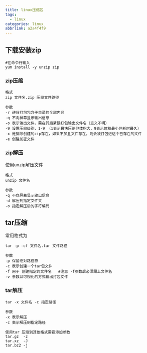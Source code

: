 ```yaml
---
title: linux压缩包
tags:
  - linux
categories: linux
abbrlink: a2a4f4f9
---
```

## 下载安装zip

~~~
#在命令行输入
yum install -y unzip zip
~~~
<!--more-->
### zip压缩

~~~
格式
zip 文件名.zip 压缩文件路径

参数
-r 递归打包包含子目录的全部内容
-q 不向屏幕显示输出信息
-o 表示输出文件，需在其后紧跟打包输出文件名（意义不明）
-9 设置压缩级别，1-9 （1表示最快压缩但体积大，9表示体积最小但耗时最久）
-x 是排除创建的zip存在，如果不加且文件存在，则会被打包进这个已存在的文件
-e 创建加密文件
~~~

### zip解压

使用unzip解压文件 

~~~
格式
unzip 文件名

参数
-q 不向屏幕显示输出信息
-d 解压到指定文件夹
-o 指定解压后的字符编码
~~~

## tar压缩

常用格式为

~~~
tar -p -cf 文件名.tar 文件路径

参数
-p 保留绝对路径符
-c 表示创建一个tar包文件
-f 用于 创建指定的文件名   #注意 -f参数后必须跟上文件名
-v 参数以可视化的方式输出打包文件
~~~

### tar解压

~~~
tar -x 文件名 -c 指定路径

参数
-x 表示解压
-c 表示解压到指定路径

使用tar 压缩到其他格式需要添加参数
tar.gz  -z
tar.xz  -J
tar.bz2 -j

~~~







